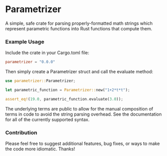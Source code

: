# Parametrizer
A simple, safe crate for parsing properly-formatted math strings which represent parametric functions into Rust functions that compute them.

### Example Usage

Include the crate in your Cargo.toml file:

```toml
parametrizer = "0.0.0"
```

Then simply create a Parametrizer struct and call the evaluate method:

```rust
use parametrizer::Parametrizer;

let parametric_function = Parametrizer::new("1+2*t*t");

assert_eq!(19.0, parametric_function.evaluate(3.0));
```

The underlying terms are public to allow for the manual composition of terms in code to avoid the string parsing overhead. See the documentation for all of the currently supported syntax. 

### Contribution
Please feel free to suggest additional features, bug fixes, or ways to make the code more idiomatic. Thanks!
